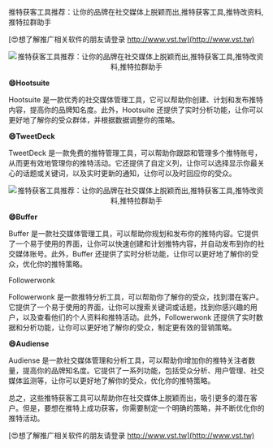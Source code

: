 推特获客工具推荐：让你的品牌在社交媒体上脱颖而出,推特获客工具,推特改资料,推特拉群助手

[😍想了解推广相关软件的朋友请登录 http://www.vst.tw](http://www.vst.tw)

 <center><img src="https://vst.tw/MP4/tuiguang/png/8.png" alt="推特获客工具推荐：让你的品牌在社交媒体上脱颖而出,推特获客工具,推特改资料,推特拉群助手"></center>

**😄Hootsuite**

Hootsuite 是一款优秀的社交媒体管理工具，它可以帮助你创建、计划和发布推特内容，提高你的品牌知名度。此外，Hootsuite 还提供了实时分析功能，让你可以更好地了解你的受众群体，并根据数据调整你的策略。

**😄TweetDeck**

TweetDeck 是一款免费的推特管理工具，可以帮助你跟踪和管理多个推特账号，从而更有效地管理你的推特活动。它还提供了自定义列，让你可以选择显示你最关心的话题或关键词，以及实时更新的通知，让你可以及时回应你的受众。

 <center><img src="https://vst.tw/MP4/tuiguang/png/8.png" alt="推特获客工具推荐：让你的品牌在社交媒体上脱颖而出,推特获客工具,推特改资料,推特拉群助手"></center>

**😄Buffer**

Buffer 是一款社交媒体管理工具，可以帮助你规划和发布你的推特内容。它提供了一个易于使用的界面，让你可以快速创建和计划推特内容，并自动发布到你的社交媒体账号。此外，Buffer 还提供了实时分析功能，让你可以更好地了解你的受众，优化你的推特策略。

Followerwonk

Followerwonk 是一款推特分析工具，可以帮助你了解你的受众，找到潜在客户。它提供了一个易于使用的界面，让你可以搜索关键词或话题，找到你感兴趣的用户，以及查看他们的个人资料和推特活动。此外，Followerwonk 还提供了实时数据和分析功能，让你可以更好地了解你的受众，制定更有效的营销策略。

**😄Audiense**

Audiense 是一款社交媒体管理和分析工具，可以帮助你增加你的推特关注者数量，提高你的品牌知名度。它提供了一系列功能，包括受众分析、用户管理、社交媒体监测等，让你可以更好地了解你的受众，优化你的推特策略。

总之，这些推特获客工具可以帮助你在社交媒体上脱颖而出，吸引更多的潜在客户。但是，要想在推特上成功获客，你需要制定一个明确的策略，并不断优化你的推特活动。

[😍想了解推广相关软件的朋友请登录 http://www.vst.tw](http://www.vst.tw)



